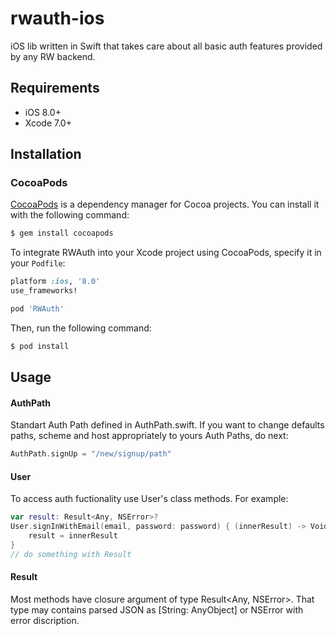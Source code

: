# rwauth-ios
iOS lib written in Swift that takes care about all basic auth features provided by any RW backend.

## Requirements

- iOS 8.0+
- Xcode 7.0+

## Installation

### CocoaPods

[CocoaPods](http://cocoapods.org) is a dependency manager for Cocoa projects. You can install it with the following command:

```bash
$ gem install cocoapods
```
To integrate RWAuth into your Xcode project using CocoaPods, specify it in your `Podfile`:

```ruby
platform :ios, '8.0'
use_frameworks!

pod 'RWAuth'
```

Then, run the following command:

```bash
$ pod install
```

## Usage

#### AuthPath

Standart Auth Path defined in AuthPath.swift. If you want to change defaults paths, scheme and host appropriately to yours Auth Paths, do next:
```swift
AuthPath.signUp = "/new/signup/path"
```

#### User
To access auth fuctionality use User's class methods. For example:

```swift
var result: Result<Any, NSError>?
User.signInWithEmail(email, password: password) { (innerResult) -> Void in
	result = innerResult
}
// do something with Result
```
#### Result

Most methods have closure argument of type Result<Any, NSError>. That type may contains parsed JSON as [String: AnyObject] or NSError with error discription. 
